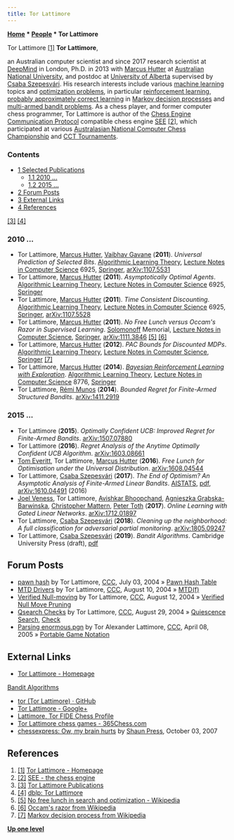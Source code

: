 ```yaml
---
title: Tor Lattimore
---
```

**[Home](Home "Home") \* [People](People "People") \* Tor Lattimore**



 [](http://tor-lattimore.com/) Tor Lattimore <a id="cite-note-1" href="#cite-ref-1">[1]</a> 
**Tor Lattimore**,  

an Australian computer scientist and since 2017 research scientist at [DeepMind](index.php?title=DeepMind&action=edit&redlink=1 "DeepMind (page does not exist)") in London, Ph.D. in 2013 with [Marcus Hutter](Marcus_Hutter "Marcus Hutter") at [Australian National University](Australian_National_University "Australian National University"),
and postdoc at [University of Alberta](University_of_Alberta "University of Alberta") supervised by [Csaba Szepesvári](Csaba_Szepesv%C3%A1ri "Csaba Szepesvári"). His research interests include various [machine learning](Learning "Learning") topics and [optimization problems](https://en.wikipedia.org/wiki/Optimization_problem),
in particular [reinforcement learning](Reinforcement_Learning "Reinforcement Learning"), [probably approximately correct learning](https://en.wikipedia.org/wiki/Probably_approximately_correct_learning)
in [Markov decision processes](https://en.wikipedia.org/wiki/Markov_decision_process) and [multi-armed bandit problems](https://en.wikipedia.org/wiki/Multi-armed_bandit).
As a chess player, and former computer chess programmer, Tor Lattimore is author of the [Chess Engine Communication Protocol](Chess_Engine_Communication_Protocol "Chess Engine Communication Protocol") compatible chess engine [SEE](SEE "SEE") <a id="cite-note-2" href="#cite-ref-2">[2]</a>, which participated at various [Australasian National Computer Chess Championship](Australasian_National_Computer_Chess_Championship "Australasian National Computer Chess Championship") and [CCT Tournaments](CCT_Tournaments "CCT Tournaments"). 



### Contents


* [1 Selected Publications](#selected-publications)
	+ [1.1 2010 ...](#2010-...)
	+ [1.2 2015 ...](#2015-...)
* [2 Forum Posts](#forum-posts)
* [3 External Links](#external-links)
* [4 References](#references)






<a id="cite-note-3" href="#cite-ref-3">[3]</a> <a id="cite-note-4" href="#cite-ref-4">[4]</a>



### 2010 ...


* Tor Lattimore, [Marcus Hutter](Marcus_Hutter "Marcus Hutter"), [Vaibhav Gavane](https://dblp.uni-trier.de/pers/hd/g/Gavane:Vaibhav.html) (**2011**). *Universal Prediction of Selected Bits*. [Algorithmic Learning Theory](https://dblp.uni-trier.de/db/conf/alt/alt2011.html), [Lecture Notes in Computer Science](https://en.wikipedia.org/wiki/Lecture_Notes_in_Computer_Science) 6925, [Springer](https://en.wikipedia.org/wiki/Springer-Verlag), [arXiv:1107.5531](https://arxiv.org/abs/1107.5531)
* Tor Lattimore, [Marcus Hutter](Marcus_Hutter "Marcus Hutter") (**2011**). *Asymptotically Optimal Agents*. [Algorithmic Learning Theory](https://dblp.uni-trier.de/db/conf/alt/alt2011.html), [Lecture Notes in Computer Science](https://en.wikipedia.org/wiki/Lecture_Notes_in_Computer_Science) 6925, [Springer](https://en.wikipedia.org/wiki/Springer-Verlag)
* Tor Lattimore, [Marcus Hutter](Marcus_Hutter "Marcus Hutter") (**2011**). *Time Consistent Discounting*. [Algorithmic Learning Theory](https://dblp.uni-trier.de/db/conf/alt/alt2011.html), [Lecture Notes in Computer Science](https://en.wikipedia.org/wiki/Lecture_Notes_in_Computer_Science) 6925, [Springer](https://en.wikipedia.org/wiki/Springer-Verlag), [arXiv:1107.5528](https://arxiv.org/abs/1107.5528)
* Tor Lattimore, [Marcus Hutter](Marcus_Hutter "Marcus Hutter") (**2011**). *No Free Lunch versus Occam's Razor in Supervised Learning*. [Solomonoff](https://en.wikipedia.org/wiki/Ray_Solomonoff) Memorial, [Lecture Notes in Computer Science](https://en.wikipedia.org/wiki/Lecture_Notes_in_Computer_Science), [Springer](https://en.wikipedia.org/wiki/Springer-Verlag), [arXiv:1111.3846](https://arxiv.org/abs/1111.3846) <a id="cite-note-5" href="#cite-ref-5">[5]</a> <a id="cite-note-6" href="#cite-ref-6">[6]</a>
* Tor Lattimore, [Marcus Hutter](Marcus_Hutter "Marcus Hutter") (**2012**). *PAC Bounds for Discounted MDPs*. [Algorithmic Learning Theory](http://www.informatik.uni-trier.de/~ley/db/conf/alt/alt2012.htm), [Lecture Notes in Computer Science](https://en.wikipedia.org/wiki/Lecture_Notes_in_Computer_Science), [Springer](https://en.wikipedia.org/wiki/Springer-Verlag) <a id="cite-note-7" href="#cite-ref-7">[7]</a>
* Tor Lattimore, [Marcus Hutter](Marcus_Hutter "Marcus Hutter") (**2014**). *[Bayesian Reinforcement Learning with Exploration](https://link.springer.com/chapter/10.1007/978-3-319-11662-4_13)*. [Algorithmic Learning Theory](http://dblp.uni-trier.de/db/conf/alt/alt2014.html), [Lecture Notes in Computer Science](https://en.wikipedia.org/wiki/Lecture_Notes_in_Computer_Science) 8776, [Springer](https://en.wikipedia.org/wiki/Springer_Science%2BBusiness_Media)
* Tor Lattimore, [Rémi Munos](R%C3%A9mi_Munos "Rémi Munos") (**2014**). *Bounded Regret for Finite-Armed Structured Bandits*. [arXiv:1411.2919](https://arxiv.org/abs/1411.2919)


### 2015 ...


* Tor Lattimore (**2015**). *Optimally Confident UCB: Improved Regret for Finite-Armed Bandits*. [arXiv:1507.07880](https://arxiv.org/abs/1507.07880)
* Tor Lattimore (**2016**). *Regret Analysis of the Anytime Optimally Confident UCB Algorithm*. [arXiv:1603.08661](https://arxiv.org/abs/1603.08661)
* [Tom Everitt](index.php?title=Tom_Everitt&action=edit&redlink=1 "Tom Everitt (page does not exist)"), Tor Lattimore, [Marcus Hutter](Marcus_Hutter "Marcus Hutter") (**2016**). *Free Lunch for Optimisation under the Universal Distribution*. [arXiv:1608.04544](https://arxiv.org/abs/1608.04544)
* Tor Lattimore, [Csaba Szepesvári](Csaba_Szepesv%C3%A1ri "Csaba Szepesvári") (**2017**). *The End of Optimism? An Asymptotic Analysis of Finite-Armed Linear Bandits*. [AISTATS](https://www.aistats.org/aistats2017/), [pdf](https://sites.ualberta.ca/~szepesva/papers/linbandits_aistats17.pdf), [arXiv:1610.04491](https://arxiv.org/abs/1610.04491) (2016)
* [Joel Veness](Joel_Veness "Joel Veness"), Tor Lattimore, [Avishkar Bhoopchand](https://github.com/avishkar58), [Agnieszka Grabska-Barwinska](https://scholar.google.co.uk/citations?user=mB4yebIAAAAJ&hl=en), [Christopher Mattern](https://dblp.org/pers/hd/m/Mattern:Christopher), [Peter Toth](https://dblp.org/pers/hd/t/Toth:Peter) (**2017**). *Online Learning with Gated Linear Networks*. [arXiv:1712.01897](https://arxiv.org/abs/1712.01897)
* Tor Lattimore, [Csaba Szepesvári](Csaba_Szepesv%C3%A1ri "Csaba Szepesvári") (**2018**). *Cleaning up the neighborhood: A full classification for adversarial partial monitoring*. [arXiv:1805.09247](https://arxiv.org/abs/1805.09247)
* Tor Lattimore, [Csaba Szepesvári](Csaba_Szepesv%C3%A1ri "Csaba Szepesvári") (**2019**). *Bandit Algorithms*. Cambridge University Press (draft), [pdf](http://downloads.tor-lattimore.com/banditbook/book.pdf)


## Forum Posts


* [pawn hash](https://www.stmintz.com/ccc/index.php?id=373656) by Tor Lattimore, [CCC](CCC "CCC"), July 03, 2004 » [Pawn Hash Table](Pawn_Hash_Table "Pawn Hash Table")
* [MTD Drivers](https://www.stmintz.com/ccc/index.php?id=381595) by Tor Lattimore, [CCC](CCC "CCC"), August 10, 2004 » [MTD(f)](MTD(f) "MTD(f)")
* [Verified Null-moving](https://www.stmintz.com/ccc/index.php?id=381931) by Tor Lattimore, [CCC](CCC "CCC"), August 12, 2004 » [Verified Null Move Pruning](Null_Move_Pruning#ZugzwangVerification "Null Move Pruning")
* [Qsearch Checks](https://www.stmintz.com/ccc/index.php?id=385027) by Tor Lattimore, [CCC](CCC "CCC"), August 29, 2004 » [Quiescence Search](Quiescence_Search "Quiescence Search"), [Check](Check "Check")
* [Parsing enormous.pgn](https://www.stmintz.com/ccc/index.php?id=420049) by Tor Alexander Lattimore, [CCC](CCC "CCC"), April 08, 2005 » [Portable Game Notation](Portable_Game_Notation "Portable Game Notation")


## External Links


* [Tor Lattimore - Homepage](http://tor-lattimore.com/)


 [Bandit Algorithms](http://banditalgs.com/)
* [tor (Tor Lattimore) · GitHub](https://github.com/tor)
* [Tor Lattimore - Google+](https://plus.google.com/+TorLattimore)
* [Lattimore, Tor FIDE Chess Profile](http://ratings.fide.com/card.phtml?event=3205711)
* [Tor Lattimore chess games - 365Chess.com](https://www.365chess.com/players/Tor_Lattimore)
* [chessexpress: Ow, my brain hurts](http://chessexpress.blogspot.de/2007/10/ow-my-brain-hurts.html) by [Shaun Press](Shaun_Press "Shaun Press"), October 03, 2007


## References


1. <a id="cite-ref-1" href="#cite-note-1">[1]</a> [Tor Lattimore - Homepage](http://tor-lattimore.com/)
2. <a id="cite-ref-2" href="#cite-note-2">[2]</a> [SEE - the chess engine](http://home.netspeed.com.au/lattimore/)
3. <a id="cite-ref-3" href="#cite-note-3">[3]</a> [Tor Lattimore Publications](http://tor-lattimore.com/publications/)
4. <a id="cite-ref-4" href="#cite-note-4">[4]</a> [dblp: Tor Lattimore](https://dblp.uni-trier.de/pers/hd/l/Lattimore:Tor.html)
5. <a id="cite-ref-5" href="#cite-note-5">[5]</a> [No free lunch in search and optimization - Wikipedia](https://en.wikipedia.org/wiki/No_free_lunch_in_search_and_optimization)
6. <a id="cite-ref-6" href="#cite-note-6">[6]</a> [Occam's razor from Wikipedia](https://en.wikipedia.org/wiki/Occam%27s_razor)
7. <a id="cite-ref-7" href="#cite-note-7">[7]</a> [Markov decision process from Wikipedia](https://en.wikipedia.org/wiki/Markov_decision_process)

**[Up one level](People "People")**







 
